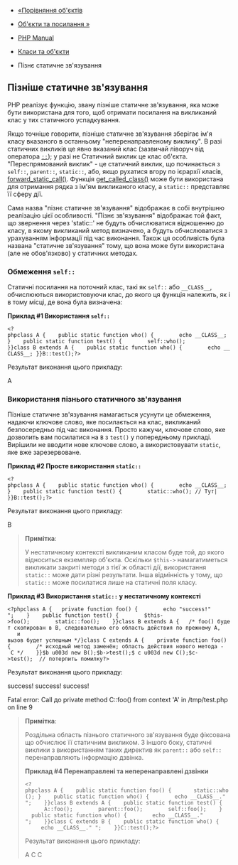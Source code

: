 - [«Порівняння об'єктів](language.oop5.object-comparison.md)
- [Об'єкти та посилання »](language.oop5.references.md)

- [PHP Manual](index.md)
- [Класи та об'єкти](language.oop5.md)
- Пізнє статичне зв'язування

## Пізніше статичне зв'язування

PHP реалізує функцію, звану пізніше статичне зв'язування,
яка може бути використана для того, щоб отримати посилання на
викликаний клас у тих статичного успадкування.

Якщо точніше говорити, пізніше статичне зв'язування зберігає ім'я
класу вказаного в останньому "неперенаправленому виклику". В разі
статичних викликів це явно вказаний клас (зазвичай ліворуч від оператора
[`::`](language.oop5.paamayim-nekudotayim.md)); у разі не
Статичний виклик це клас об'єкта. "Переспрямований виклик" - це
статичний виклик, що починається з `self::`, `parent::`, `static::`, або,
якщо рухатися вгору по ієрархії класів,
[forward_static_call()](function.forward-static-call.md). Функція
[get_called_class()](function.get-called-class.md) може бути
використана для отримання рядка з ім'ям викликаного класу, а
`static::` представляє її сферу дії.

Сама назва "пізнє статичне зв'язування" відображає в собі
внутрішню реалізацію цієї особливості. "Пізнє зв'язування" відображає
той факт, що звернення через 'static::' не будуть обчислюватися
відношенню до класу, в якому викликаний метод визначено, а будуть
обчислюватися з урахуванням інформації під час виконання. Також ця
особливість була названа "статичне зв'язування" тому, що вона може
бути використана (але не обов'язково) у статичних методах.

### Обмеження `self::`

Статичні посилання на поточний клас, такі як `self::` або `__CLASS__`,
обчислюються використовуючи клас, до якого ця функція належить, як і в
тому місці, де вона була визначена:

**Приклад #1 Використання `self::`**

`<?phpclass A {    public static function who() {        echo __CLASS__; }    public static function test() {        self::who(); }}class B extends A {    public static function who() {        echo __CLASS__; }}B::test();?> `

Результат виконання цього прикладу:

A

### Використання пізнього статичного зв'язування

Пізніше статичне зв'язування намагається усунути це обмеження,
надаючи ключове слово, яке посилається на клас, викликаний
безпосередньо під час виконання. Просто кажучи, ключове слово,
яке дозволить вам посилатися на `B` з `test()` у попередньому прикладі.
Вирішили не вводити нове ключове слово, а використовувати `static`,
яке вже зарезервоване.

**Приклад #2 Просте використання `static::`**

`<?phpclass A {    public static function who() {        echo __CLASS__; }    public static function test() {        static::who(); // Тут| }}B::test();?> `

Результат виконання цього прикладу:

B

> **Примітка**:
>
> У нестатичному контексті викликаним класом буде той, до якого
> відноситься екземпляр об'єкта. Оскільки `$this->` намагатиметься
> викликати закриті методи з тієї ж області дії, використання
> `static::` може дати різні результати. Інша відмінність у тому, що
> `static::` може посилатися лише на статичні поля класу.

**Приклад #3 Використання `static::` у нестатичному контексті**

` <?phpclass A {   private function foo() {        echo "success!"
";    }    public function test() {        $this->foo();        static::foo();    }}class B extends A {   /* foo() будет скопирован в В, следовательно его область действия по прежнему А,      и вызов будет успешным */}class C extends A {    private function foo() {        /* исходный метод заменён; область действия нового метода - С */    }}$b u003d new B();$b->test();$ c u003d new C();$c->test();  // потерпить помилку?> `

Результат виконання цього прикладу:

success!
success!
success!


Fatal error: Call до private method C::foo() from context 'A' in /tmp/test.php on line 9

> **Примітка**:
>
> Роздільна область пізнього статичного зв'язування буде фіксована
> що обчислює її статичним викликом. З іншого боку, статичні
> виклики з використанням таких директив як `parent::` або `self::`
> перенаправляють інформацію дзвінка.
>
> **Приклад #4 Перенаправлені та неперенаправлені дзвінки**
>
> ` <?phpclass A {    public static function foo() {       static::who(); }    public static function who() {        echo __CLASS__."
";    }}class B extends A {    public static function test() {        A::foo();        parent::foo();        self::foo();    }    public static function who() {        echo __CLASS__."
";    }}class C extends B {    public static function who() {        echo __CLASS__."
";    }}C::test();?> `
>
> Результат виконання цього прикладу:
>
> A
> C
> C

